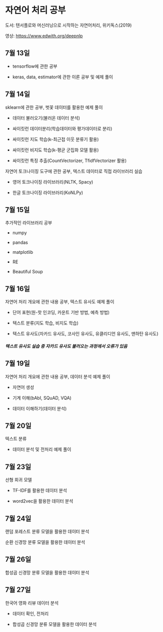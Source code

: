 # 자연어 처리 공부

도서: 텐서플로와 머신러닝으로 시작하는 자연어처리, 위키독스(2019)

영상: https://www.edwith.org/deepnlp


## 7월 13일

- tensorflow에 관한 공부

- keras, data, estimator에 관한 이론 공부 및 예제 풀이



## 7월 14일

sklearn에 관한 공부, 벗꽃 데이터를 활용한 예제 풀이

 - 데이터 불러오기(불러온 데이터 분석)
 
 - 싸이킷런 데이터분리(학습데이터와 평가데이터로 분리)
 
 - 싸이킷런 지도 학습(k-최근접 이웃 분류기 활용)
 
 - 싸이킷런 비지도 학습(k-평균 군집화 모델 활용)
 
 - 싸이킷런 특징 추출(CountVectorizer, TfidfVectorizer 활용)
 
자연어 토크나이징 도구에 관한 공부, 텍스트 데이터로 직접 라이브러리 실습
 
 - 영어 토크나이징 라이브러리(NLTK, Spacy)
 
 - 한글 토크나이징 라이브러리(KoNLPy)

## 7월 15일

 추가적인 라이브러리 공부
 
 - numpy
 
 - pandas
 
 - matplotlib
 
 - RE
 
 - Beautiful Soup
 
 ## 7월 16일
 
 자연어 처리 개요에 관한 내용 공부, 텍스트 유사도 예제 풀이
 
- 단어 표현(원-핫 인코딩, 카운트 기반 방법, 예측 방법)

- 텍스트 분류(지도 학습, 비지도 학습)

- 텍스트 유사도(자카드 유사도, 코사인 유사도, 유클리디언 유사도, 맨하탄 유사도)

##### 텍스트 유사도 실습 중 자카드 유사도 불러오는 과정에서 오류가 있음

## 7월 19일

 자연어 처리 개요에 관한 내용 공부, 데이터 분석 예제 풀이
 
- 자연어 생성
 
- 기계 이해(bAbI, SQuAD, VQA)
 
- 데이터 이해하기(데이터 분석) 

## 7월 20일

텍스트 분류 

- 데이터 분석 및 전처리 예제 풀이 

## 7월 23일

선형 회귀 모델

- TF-IDF를 활용한 데이터 분석

- word2vec을 활용한 데이터 분석

## 7월 24일

랜덤 포레스트 분류 모델을 활용한 데이터 분석

순환 신경망 분류 모델을 활용한 데이터 분석

## 7월 26일

합성곱 신경망 분류 모델을 활용한 데이터 분석

## 7월 27일

한국어 영화 리뷰 데이터 분석

- 데이터 확인, 전처리

- 합성곱 신경망 분류 모델을 활용한 데이터 분석
